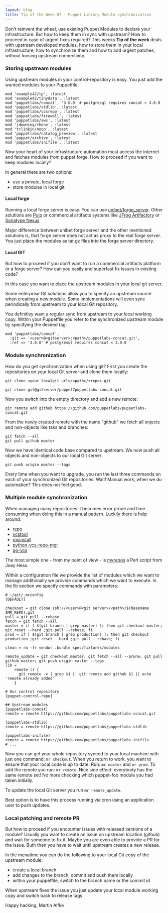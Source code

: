 ```yaml
---
layout: blog
title: Tip of the Week 87 - Puppet Library Module synchronization
---
```


Don't reinvent the wheel, use existing Puppet Modules to declare your infrastructure.
But how to keep them in sync with upstream?
How to proceed in case of urgent fixes required?
This weeks **Tip of the week** deals with upstream developed modules, how to store them in your local infrastructure, how to synchronize them and how to add urgent patches, without loosing upstream connectivity.

### Storing upstream modules

Using upstream modules in your control-repository is easy. You just add the wanted modules to your Puppetfile:

    mod 'example42/tp', :latest
    mod 'example42/tinydata', :latest
    mod 'puppetlabs/concat', '3.0.0' # postgresql requires concat < 3.0.0
    mod 'puppetlabs/stdlib', :latest
    mod 'puppetlabs/vcsrepo', :latest
    mod 'puppetlabs/firewall', :latest
    mod 'puppetlabs/aws', :latest
    mod 'jdowning/rbenv', :latest
    mod 'trlinkin/noop', :latest
    mod 'puppetlabs/catalog_preview', :latest
    mod 'puppet/archive', :latest
    mod 'puppetlabs/inifile', :latest

Now your heart of your infrastructure automation must access the internet and fetches modules from puppet forge.
How to proceed if you want to keep modules locally?

In general there are two options:

- use a private, local forge
- store modules in local git

#### Local forge

Running a local forge server is easy. You can use [unibet/forge_server](https://forge.puppet.com/unibet/forge_server). Other solutions are [Pulp](https://pulpproject.org/) or commercial artifacts systems like [JFrog Artifactory](https://jfrog.com/artifactory/) or [Sonatype Nexus](https://www.sonatype.com/nexus-repository-sonatype)

Major difference between unibet forge server and the other mentioned solutions is, that forge server does not act as proxy to the real forge server.
You just place the modules as tar.gz files into the forge server directory.

#### Local GIT

But how to proceed if you don't want to run a commercial artifacts platform or a forge server?
How can you easily and superfast fix issues in existing code?

In this case you want to place the upstream modules in your local git server.

Some enterprise Git solutions allow you to specify an upstream source when creating a new module. Some implementations will even sync periodically from upstream to your local Git repository.

You definitley want a regular sync from upstream to your local working copy.
Within your Puppetfile you refer to the synchronized upstream module by specifying the desired tag:

    mod 'puppetlabs/concat',
      :git => '<user>@<gitserver>:<path>/puppetlabs-concat.git',
      :ref => '3.0.0' # postgresql requires concat < 3.0.0

### Module synchronization

How do you get synchronization when using git?
First you create the repositories on your local Git server and clone them locally:

    git clone <your localgit url>/<path>/<repo>.git
    
    git clone git@gitserver/puppet7puppetlabs-concat.git

Now you switch into the empty directory and add a new remote:

    git remote add github https://github.com/puppetlabs/puppetlabs-concat.git

From the newly created remote with the name "github" we fetch all onjects and non-objects like taks and branches:

    git fetch --all
    git pull github master

Now we have identical code base compared to upstream. We now push all objects and non-objects to our local Git server:

    git push origin master --tags

Every time when you want to upgrade, you run the last three commands on each of your synchronized Git repositories.
Wait! Manual work, when we do automation? This does not feel good.

### Multiple module synchronization

When managing many repositories it becomes error prone and time consuming when doing this in a manual pattern.
Luckily there is help around:

- [repo](https://android.googlesource.com/tools/repo)
- [vcstool](https://github.com/dirk-thomas/vcstool)
- [rosinstall](https://github.com/vcstools/rosinstall)
- [python-vcs-repo-mgr](https://github.com/xolox/python-vcs-repo-mgr)
- [go-vcs](https://github.com/Masterminds/vcs)

The most simple one - from my point of view - is [myrepos](https://myrepos.branchable.com/) a Perl script from Joey Hess.

Within a configuration file we provide the list of modules which we want to manage additionally we provide commands which we want to execute. In the lib section we specify commands with parameters:

    # ~/git/.mrconfig
    [DEFAULT]

    checkout = git clone ssh://<user>@<git server>/<path>/$(basename $MR_REPO).git
    pull = git pull --rebase
    fetch = git fetch --all
    master = if [ $(git branch | grep master) ]; then git checkout master; git reset --hard ;git pull --rebase; fi
    prod = if [ $(git branch | grep production) ]; then git checkout production ;git reset --hard ;git pull --rebase; fi
    
    clean = rm -fr vendor .bundle spec/fixtures/modules
    
    remote_update = git checkout master; git fetch --all --prune; git pull github master; git push origin master --tags
    lib =
        remote () {
          git remote -v | grep $1 || git remote add github $1 || echo 'remote already added'
        }

    # Our control repository
    [puppet-control-repo]
    
    ## Upstream modules
    [puppetlabs-concat]
    remote = remote https://github.com/puppetlabs/puppetlabs-concat.git
    
    [puppetlabs-stdlib]
    remote = remote https://github.com/puppetlabs/puppetlabs-stdlib

    [puppetlabs-inifile]
    remote = remote https://github.com/puppetlabs/puppetlabs-inifile
    # ...

Now you can get your whole repository synced to your local machine with just one command: `mr checkout`.
When you return to work, you want to ensure that your local code is up to date. Run: `mr master` and `mr prod`.
To add the remote you run: `mr remote`. Nice side effect: everybody has the same remote set! No more checking which puppet-foo module you had taken initially.

To update the local Git server you run `mr remote_update`.

Best option is to have this process running via cron using an application user to push updates.

### Local patching and remote PR

But how to proceed if you encounter issues with released versions of a module?
Usually you want to create an issue on upstream location (github) and wait for someone to fix it.
Maybe you are even able to provide a PR for the issue.
Buth then you have to wait until upstream creates a new release.

In the menatime you can do the following to your local Git copy of the upstream module:

- create a local branch
- add changes to the branch, commit and push them locally
- within your puppetfile, switch to the branch name or the commit id

When upstream fixes the issue you just update your local module working copy and switch back to release tags.

Happy hacking,
Martin Alfke